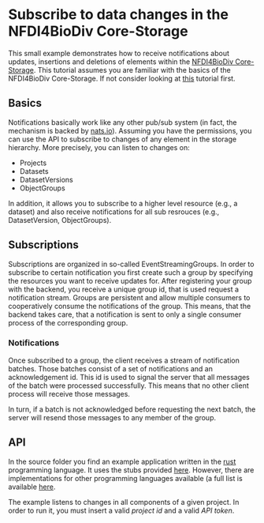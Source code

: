# Subscribe to data changes in the NFDI4BioDiv Core-Storage
This small example demonstrates how to receive notifications about updates, insertions and deletions
of elements within the [NFDI4BioDiv Core-Storage](https://kb.gfbio.org/display/NFDI/CORE-Storage).
This tutorial assumes you are familiar with the basics of the NFDI4BioDiv Core-Storage. If not
consider looking at [this](https://github.com/koerberm/core-storage-example) tutorial first.

## Basics
Notifications basically work like any other pub/sub system (in fact, the mechanism is backed by [nats.io](https://nats.io)).
Assuming you have the permissions, you can use the API to subscribe to changes of any element in the storage hierarchy.
More precisely, you can listen to changes on:
- Projects
- Datasets
- DatasetVersions
- ObjectGroups

In addition, it allows you to subscribe to a higher level resource (e.g., a dataset) and also receive notifications for 
all sub resrouces (e.g., DatasetVersion, ObjectGroups).


## Subscriptions
Subscriptions are organized in so-called EventStreamingGroups. In order to subscribe to certain notification you
first create such a group by specifying the resources you want to receive updates for. After registering your group
with the backend, you receive a unique group id, that is used request a notification stream.
Groups are persistent and allow multiple consumers to cooperatively consume the notifications of the group.
This means, that the backend takes care, that a notification is sent to only a single consumer process of the 
corresponding group.

### Notifications
Once subscribed to a group, the client receives a stream of notification batches. Those batches consist of a set of
notifications and an acknowledgement id. This id is used to signal the server that all messages of the batch
were processed successfully. This means that no other client process will receive those messages.

In turn, if a batch is not acknowledged before requesting the next batch, the server will resend those messages to any
member of the group.

## API
In the source folder you find an example application written in the [rust](https://www.rust-lang.org/) programming
language. It uses the stubs provided [here](https://github.com/ScienceObjectsDB/rust-api). However, there are
implementations for other programming languages available (a full list is available [here](https://github.com/ScienceObjectsDB/Documentation#implementations).

The example listens to changes in all components of a given project. In order to
run it, you must insert a valid *project id* and a valid *API token*.

